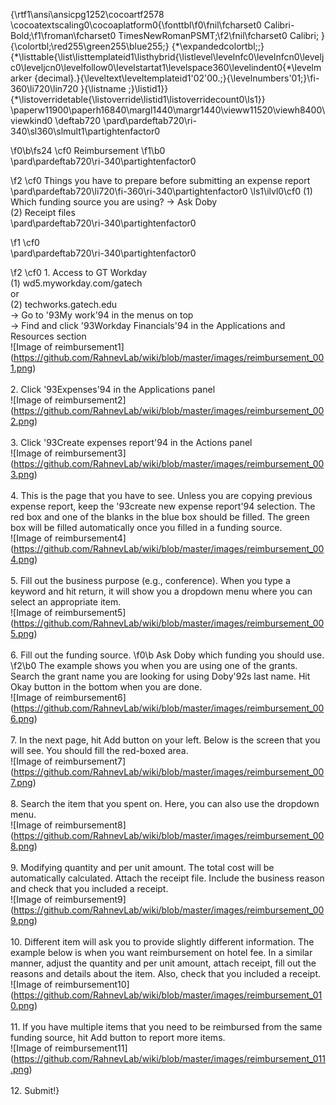 {\rtf1\ansi\ansicpg1252\cocoartf2578
\cocoatextscaling0\cocoaplatform0{\fonttbl\f0\fnil\fcharset0 Calibri-Bold;\f1\froman\fcharset0 TimesNewRomanPSMT;\f2\fnil\fcharset0 Calibri;
}
{\colortbl;\red255\green255\blue255;}
{\*\expandedcolortbl;;}
{\*\listtable{\list\listtemplateid1\listhybrid{\listlevel\levelnfc0\levelnfcn0\leveljc0\leveljcn0\levelfollow0\levelstartat1\levelspace360\levelindent0{\*\levelmarker \{decimal\}.}{\leveltext\leveltemplateid1\'02\'00.;}{\levelnumbers\'01;}\fi-360\li720\lin720 }{\listname ;}\listid1}}
{\*\listoverridetable{\listoverride\listid1\listoverridecount0\ls1}}
\paperw11900\paperh16840\margl1440\margr1440\vieww11520\viewh8400\viewkind0
\deftab720
\pard\pardeftab720\ri-340\sl360\slmult1\partightenfactor0

\f0\b\fs24 \cf0 Reimbursement
\f1\b0 \
\pard\pardeftab720\ri-340\partightenfactor0

\f2 \cf0 Things you have to prepare before submitting an expense report\
\pard\pardeftab720\li720\fi-360\ri-340\partightenfactor0
\ls1\ilvl0\cf0 (1)	Which funding source you are using? -> Ask Doby\
(2)	Receipt files\
\pard\pardeftab720\ri-340\partightenfactor0

\f1 \cf0 \
\pard\pardeftab720\ri-340\partightenfactor0

\f2 \cf0 1. Access to GT Workday\
(1) wd5.myworkday.com/gatech\
or\
(2) techworks.gatech.edu\
	-> Go to \'93My work\'94 in the menus on top \
	-> Find and click \'93Workday Financials\'94 in the Applications and Resources section\
![Image of reimbursement1] (https://github.com/RahnevLab/wiki/blob/master/images/reimbursement_001.png)\
\
2. Click \'93Expenses\'94 in the Applications panel\
![Image of reimbursement2]\
(https://github.com/RahnevLab/wiki/blob/master/images/reimbursement_002.png)\
\
3. Click \'93Create expenses report\'94 in the Actions panel\
![Image of reimbursement3]\
(https://github.com/RahnevLab/wiki/blob/master/images/reimbursement_003.png)\
\
4. This is the page that you have to see. Unless you are copying previous expense report, keep the \'93create new expense report\'94 selection. The red box and one of the blanks in the blue box should be filled. The green box will be filled automatically once you filled in a funding source.\
![Image of reimbursement4]\
(https://github.com/RahnevLab/wiki/blob/master/images/reimbursement_004.png)\
\
5. Fill out the business purpose (e.g., conference). When you type a keyword and hit return, it will show you a dropdown menu where you can select an appropriate item.\
![Image of reimbursement5]\
(https://github.com/RahnevLab/wiki/blob/master/images/reimbursement_005.png)\
\
6. Fill out the funding source. 
\f0\b Ask Doby which funding you should use.
\f2\b0  The example shows you when you are using one of the grants. Search the grant name you are looking for using Doby\'92s last name. Hit Okay button in the bottom when you are done.\
![Image of reimbursement6]\
(https://github.com/RahnevLab/wiki/blob/master/images/reimbursement_006.png)\
\
7. In the next page, hit Add button on your left. Below is the screen that you will see. You should fill the red-boxed area. \
![Image of reimbursement7]\
(https://github.com/RahnevLab/wiki/blob/master/images/reimbursement_007.png)\
\
8. Search the item that you spent on. Here, you can also use the dropdown menu.\
![Image of reimbursement8]\
(https://github.com/RahnevLab/wiki/blob/master/images/reimbursement_008.png)\
\
9. Modifying quantity and per unit amount. The total cost will be automatically calculated. Attach the receipt file. Include the business reason and check that you included a receipt. \
![Image of reimbursement9]\
(https://github.com/RahnevLab/wiki/blob/master/images/reimbursement_009.png)\
\
10. Different item will ask you to provide slightly different information. The example below is when you want reimbursement on hotel fee. In a similar manner, adjust the quantity and per unit amount, attach receipt, fill out the reasons and details about the item. Also, check that you included a receipt. \
![Image of reimbursement10]\
(https://github.com/RahnevLab/wiki/blob/master/images/reimbursement_010.png)\
\
11. If you have multiple items that you need to be reimbursed from the same funding source, hit Add button to report more items. \
![Image of reimbursement11]\
(https://github.com/RahnevLab/wiki/blob/master/images/reimbursement_011.png)\
\
12. Submit!}